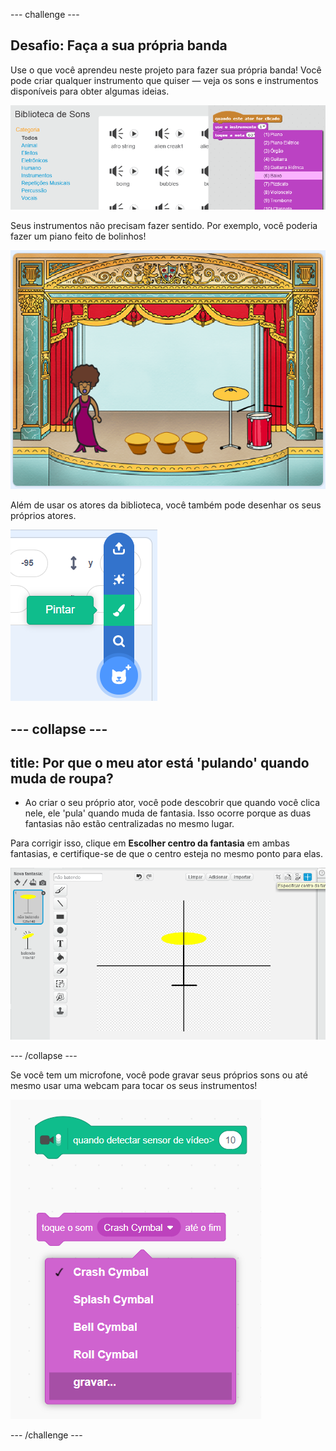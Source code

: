 --- challenge ---

## Desafio: Faça a sua própria banda

Use o que você aprendeu neste projeto para fazer sua própria banda! Você pode criar qualquer instrumento que quiser — veja os sons e instrumentos disponíveis para obter algumas ideias.

![screenshot](images/band-ideas.png)

Seus instrumentos não precisam fazer sentido. Por exemplo, você poderia fazer um piano feito de bolinhos!

![screenshot](images/band-piano.png)

Além de usar os atores da biblioteca, você também pode desenhar os seus próprios atores.

![screenshot](images/band-draw.png)

--- collapse ---
---
title: Por que o meu ator está 'pulando' quando muda de roupa?
---

+ Ao criar o seu próprio ator, você pode descobrir que quando você clica nele, ele 'pula' quando muda de fantasia. Isso ocorre porque as duas fantasias não estão centralizadas no mesmo lugar.

Para corrigir isso, clique em **Escolher centro da fantasia** em ambas fantasias, e certifique-se de que o centro esteja no mesmo ponto para elas.

![screenshot](images/band-center.png)

--- /collapse ---

Se você tem um microfone, você pode gravar seus próprios sons ou até mesmo usar uma webcam para tocar os seus instrumentos!

![screenshot](images/band-io.png)

--- /challenge ---